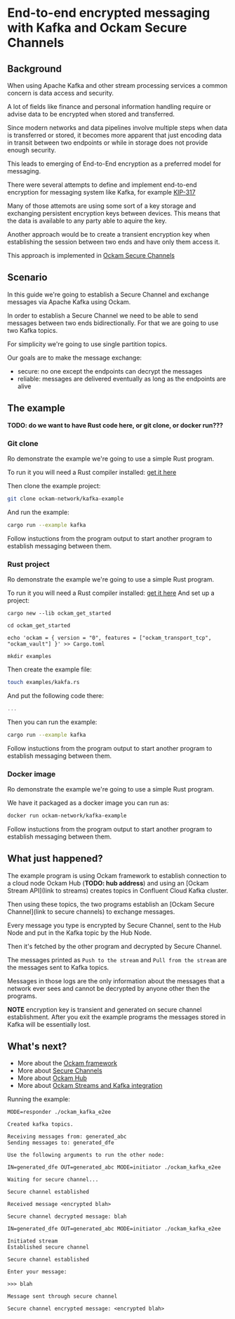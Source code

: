 # End-to-end encrypted messaging with Kafka and Ockam Secure Channels

## Background

When using Apache Kafka and other stream processing services a common concern is data access and security.

A lot of fields like finance and personal information handling require or advise data to be encrypted when stored and transferred.

Since modern networks and data pipelines involve multiple steps when data is transferred or stored, it becomes more apparent that just encoding data in transit between two endpoints or while in storage does not provide enough security.

This leads to emerging of End-to-End encryption as a preferred model for messaging.

There were several attempts to define and implement end-to-end encryption for messaging system like Kafka, for example [KIP-317](https://cwiki.apache.org/confluence/display/KAFKA/KIP-317%3A+Add+end-to-end+data+encryption+functionality+to+Apache+Kafka)

Many of those attemots are using some sort of a key storage and exchanging persistent encryption keys between devices. This means that the data is available to any party able to aquire the key.

Another approach would be to create a transient encryption key when establishing the session between two ends and have only them access it.

This approach is implemented in [Ockam Secure Channels](todo:link)

## Scenario

In this guide we're going to establish a Secure Channel and exchange messages via Apache Kafka using Ockam.

In order to establish a Secure Channel we need to be able to send messages between two ends bidirectionally. For that we are going to use two Kafka topics.

For simplicity we're going to use single partition topics.

Our goals are to make the message exchange:

- secure: no one except the endpoints can decrypt the messages
- reliable: messages are delivered eventually as long as the endpoints are alive

## The example

**TODO: do we want to have Rust code here, or git clone, or docker run???**


### Git clone

Ro demonstrate the example we're going to use a simple Rust program.

To run it you will need a Rust compiler installed: [get it here](https://www.rust-lang.org/tools/install)

Then clone the example project:

```bash
git clone ockam-network/kafka-example
```

And run the example:

```bash
cargo run --example kafka
```

Follow instuctions from the program output to start another program to establish messaging between them.


### Rust project

Ro demonstrate the example we're going to use a simple Rust program.

To run it you will need a Rust compiler installed: [get it here](https://www.rust-lang.org/tools/install)
And set up a project:

```
cargo new --lib ockam_get_started

cd ockam_get_started

echo 'ockam = { version = "0", features = ["ockam_transport_tcp", "ockam_vault"] }' >> Cargo.toml

mkdir examples
```

Then create the example file:

```bash
touch examples/kakfa.rs
```

And put the following code there:

```rust
...
```

Then you can run the example:

```bash
cargo run --example kafka
```

Follow instuctions from the program output to start another program to establish messaging between them.

### Docker image

Ro demonstrate the example we're going to use a simple Rust program.

We have it packaged as a docker image you can run as:

```bash
docker run ockam-network/kafka-example
```

Follow instuctions from the program output to start another program to establish messaging between them.


## What just happened?

The example program is using Ockam framework to establish connection to a cloud node Ockam Hub (**TODO: hub address**) and using an [Ockam Stream API](link to streams) creates topics in Confluent Cloud Kafka cluster.

Then using these topics, the two programs establish an [Ockam Secure Channel](link to secure channels) to exchange messages.

Every message you type is encrypted by Secure Channel, sent to the Hub Node and put in the Kafka topic by the Hub Node.

Then it's fetched by the other program and decrypted by Secure Channel.

The messages printed as `Push to the stream` and `Pull from the stream` are the messages sent to Kafka topics.

Messages in those logs are the only information about the messages that a network ever sees and cannot be decrypted by anyone other then the programs.

**NOTE** encryption key is transient and generated on secure channel establishment. After you exit the example programs the messages stored in Kafka will be essentially lost.


## What's next?

- More about the [Ockam framework]()
- More about [Secure Channels]()
- More about [Ockam Hub]()
- More about [Ockam Streams and Kafka integration]()


Running the example:


```
MODE=responder ./ockam_kafka_e2ee

Created kafka topics.

Receiving messages from: generated_abc
Sending messages to: generated_dfe

Use the following arguments to run the other node:

IN=generated_dfe OUT=generated_abc MODE=initiator ./ockam_kafka_e2ee

Waiting for secure channel...

Secure channel established

Received message <encrypted blah>

Secure channel decrypted message: blah

```


```
IN=generated_dfe OUT=generated_abc MODE=initiator ./ockam_kafka_e2ee

Initiated stream
Established secure channel

Secure channel established

Enter your message:

>>> blah

Message sent through secure channel

Secure channel encrypted message: <encrypted blah>


```